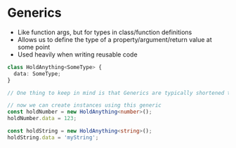 # Generics

- Like function args, but for types in class/function definitions
- Allows us to define the type of a property/argument/return value at some point
- Used heavily when writing reusable code

```ts
class HoldAnything<SomeType> {
  data: SomeType;
}

// One thing to keep in mind is that Generics are typically shortened to `<T>`

// now we can create instances using this generic
const holdNumber = new HoldAnything<number>();
holdNumber.data = 123;

const holdString = new HoldAnything<string>();
holdString.data = 'myString';
```
